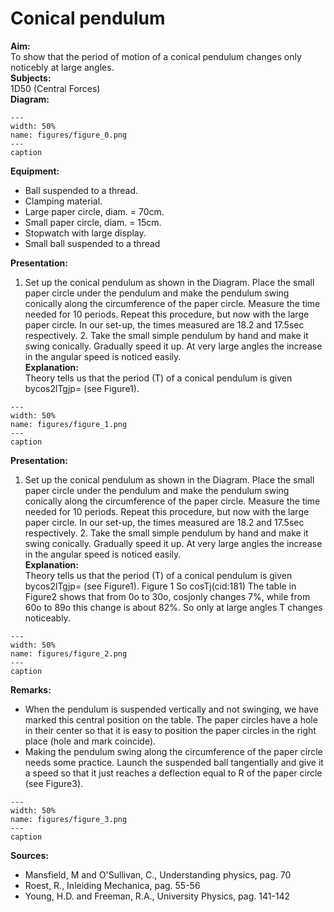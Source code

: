 # Conical pendulum 
    
<b> Aim: </b>  
 To show that the period of motion of a conical pendulum changes only noticebly at large angles.    
<b> Subjects: </b>  
 1D50 (Central Forces)   
<b> Diagram: </b>  
   
```{figure} figures/figure_0.png  
---  
width: 50%  
name: figures/figure_0.png  
---  
caption  
``` 
      
<b> Equipment: </b>  
 
 *  Ball suspended to a thread. 
 *  Clamping material. 
 *  Large paper circle, diam. = 70cm. 
 *  Small paper circle, diam. = 15cm. 
 *  Stopwatch with large display. 
 *  Small ball suspended to a thread
     
<b> Presentation: </b>  
 1. Set up the conical pendulum as shown in the Diagram. Place the small paper circle under the pendulum and make the pendulum swing conically along the circumference of the paper circle. Measure the time needed for 10 periods. Repeat this procedure, but now with the large paper circle. In our set-up, the times measured are 18.2 and 17.5sec respectively. 2. Take the small simple pendulum by hand and make it swing conically. Gradually speed it up. At very large angles the increase in the angular speed is noticed easily.   
<b> Explanation: </b>  
 Theory tells us that the period (T) of a conical pendulum is given bycos2lTgjp= (see Figure1).      
```{figure} figures/figure_1.png  
---  
width: 50%  
name: figures/figure_1.png  
---  
caption  
``` 
     
<b> Presentation: </b>  
 1. Set up the conical pendulum as shown in the Diagram. Place the small paper circle under the pendulum and make the pendulum swing conically along the circumference of the paper circle. Measure the time needed for 10 periods. Repeat this procedure, but now with the large paper circle. In our set-up, the times measured are 18.2 and 17.5sec respectively. 2. Take the small simple pendulum by hand and make it swing conically. Gradually speed it up. At very large angles the increase in the angular speed is noticed easily.   
<b> Explanation: </b>  
 Theory tells us that the period (T) of a conical pendulum is given bycos2lTgjp= (see Figure1).    Figure 1  So cosTj(cid:181) The table in Figure2 shows that from 0o to 30o, cosjonly changes 7%, while from 60o to 89o this change is about 82%. So only at large angles T changes noticeably.      
```{figure} figures/figure_2.png  
---  
width: 50%  
name: figures/figure_2.png  
---  
caption  
``` 
    
<b> Remarks: </b>  
 
 *  When the pendulum is suspended vertically and not swinging, we have marked this central position on the table. The paper circles have a hole in their center so that it is easy to position the paper circles in the right place (hole and mark coincide). 
 *  Making the pendulum swing along the circumference of the paper circle needs some practice. Launch the suspended ball tangentially and give it a speed so that it just reaches a deflection equal to R of the paper circle (see Figure3).    
```{figure} figures/figure_3.png  
---  
width: 50%  
name: figures/figure_3.png  
---  
caption  
```
 
   
<b> Sources: </b>  
 
 *  Mansfield, M and O'Sullivan, C., Understanding physics, pag. 70 
 *  Roest, R., Inleiding Mechanica, pag. 55-56 
 *  Young, H.D. and Freeman, R.A., University Physics, pag. 141-142
  